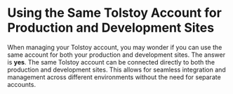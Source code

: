# Using the Same Tolstoy Account for Production and Development Sites

When managing your Tolstoy account, you may wonder if you can use the same account for both your production and development sites. The answer is **yes**. The same Tolstoy account can be connected directly to both the production and development sites. This allows for seamless integration and management across different environments without the need for separate accounts.